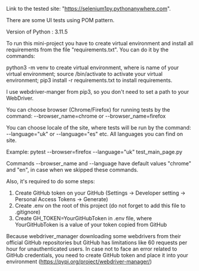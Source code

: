 Link to the tested site: "https://selenium1py.pythonanywhere.com".

There are some UI tests using POM pattern.

Version of Python : 3.11.5

To run this mini-project you have to create virtual environment and install all requirements from the
file "requirements.txt". You can do it by the commands:

python3 -m venv <venv> to create virtual environment, where <venv> is name of your virtual environment;
source <venv>/bin/activate to activate your virtual environment;
pip3 install -r requirements.txt to install requirements.

I use webdriver-manger from pip3, so you don't need to set a path to your WebDriver.

You can choose browser (Chrome/Firefox) for running tests by the command:
--browser_name=chrome or --browser_name=firefox

You can choose locale of the site, where tests will be run by the command:
--language="uk" or --language="es" etc. All languages you can find on site.

Example:
pytest --browser=firefox --language="uk" test_main_page.py

Commands --browser_name and --language have default values "chrome" and "en", in case when we skipped these commands.

Also, it's required to do some steps:

1. Create GitHub token on your GitHub (Settings -> Developer setting -> Personal Access Tokens -> Generate)
2. Create .env on the root of this project (do not forget to add this file to .gitignore)
3. Create GH_TOKEN=YourGitHubToken in .env file, where YourGitHubToken is a value of your token copied from GitHub

Because webdriver_manager downloading some webdrivers from their official GitHub repositories but GitHub has limitations like 60 requests per hour for unauthenticated users. In case not to face an error related to GitHub credentials, you need to create GitHub token and place it into your environment (https://pypi.org/project/webdriver-manager/)